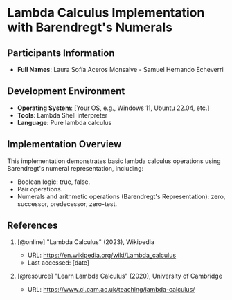 # Lambda Calculus Implementation with Barendregt's Numerals

## Participants Information
- **Full Names**: Laura Sofía Aceros Monsalve - Samuel Hernando Echeverri

## Development Environment
- **Operating System**: [Your OS, e.g., Windows 11, Ubuntu 22.04, etc.]
- **Tools**: Lambda Shell interpreter
- **Language**: Pure lambda calculus

## Implementation Overview
This implementation demonstrates basic lambda calculus operations using Barendregt's numeral representation, including:
- Boolean logic: true, false.
- Pair operations.
- Numerals and arithmetic operations (Barendregt's Representation): zero, successor, predecessor, zero-test.

## References 

1. [@online] "Lambda Calculus" (2023), Wikipedia
   - URL: https://en.wikipedia.org/wiki/Lambda_calculus
   - Last accessed: [date]

2. [@resource] "Learn Lambda Calculus" (2020), University of Cambridge
   - URL: https://www.cl.cam.ac.uk/teaching/lambda-calculus/
